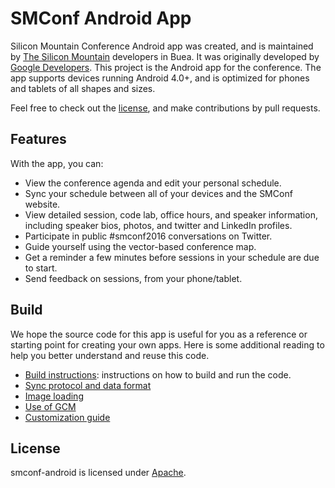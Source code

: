 SMConf Android App
==================

Silicon Mountain Conference Android app was created, and is maintained by [The Silicon Mountain](https://madeinbuea.com) developers in Buea. It was originally developed by [Google Developers](https://github.com/google/iosched). This project is the Android app for the conference. The app supports devices running Android 4.0+, and is optimized for phones and tablets of all shapes and sizes.

Feel free to check out the [license](LICENSE), and make contributions by pull requests.


## Features

With the app, you can:

- View the conference agenda and edit your personal schedule.
- Sync your schedule between all of your devices and the SMConf website.
- View detailed session, code lab, office hours, and speaker information, including speaker bios, photos, and twitter and LinkedIn profiles.
- Participate in public #smconf2016 conversations on Twitter.
- Guide yourself using the vector-based conference map.
- Get a reminder a few minutes before sessions in your schedule are due to start.
- Send feedback on sessions, from your phone/tablet.


## Build

We hope the source code for this app is useful for you as a reference or starting point for creating your own apps. Here is some additional reading to help you better understand and reuse this code.

  * [Build instructions](doc/BUILDING.md): instructions on how to build and run the code.
  * [Sync protocol and data format](doc/SYNC.md)
  * [Image loading](doc/IMAGES.md)
  * [Use of GCM](doc/GCM.md)
  * [Customization guide](doc/CUSTOM.md)


## License

smconf-android is licensed under [Apache](LICENSE).
